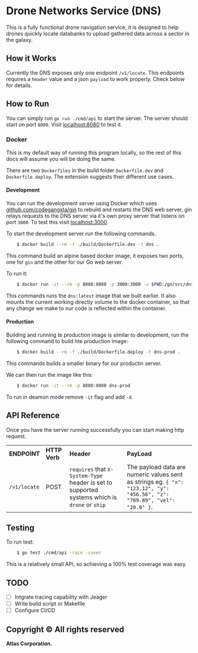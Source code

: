 # Drone Networks Service (DNS)

This is a fully functional drone navigation service, it is designed to help drones quickly locate databanks to upload gathered data across a sector in the galaxy.

## How it Works

Currently the DNS exposes only one endpoint `/v1/locate`. This endpoints requires a `header` value and a json `payload` to work properly. Check below for details.

## How to Run

You can simply run `go run ./cmd/api` to start the server. The server should start on port `8080`. Visit <localhost:8080> to test it.

### Docker

This is my default way of running this program locally, so the rest of this docs will assume you will be doing the same.

There are two `Dockerfiles` in the build folder `Dockerfile.dev` and `Dockerfile.deploy`. The extension suggests their different use cases.

#### Development

You can run the development server using Docker which uses [github.com/codegangsta/gin](gin) to rebuild and restarts the DNS web server, gin relays requests to the DNS server via it's own proxy server that listens on port `3000`. To test this visit <localhost:3000>.

To start the development server run the following commands.

```bash
    $ docker build --rm -f ./build/Dockerfile.dev -t dns .
```

This command build an alpine based docker image, it exposes two ports, one for `gin` and the other for our Go web server.

To run it:

```bash
    $ docker run -it --rm -p 8080:8080 -p 3000:3000 -v $PWD:/go/src/dns dns
```

This commands runs the `dns:latest` image that we built earlier. It also mounts the current working directly volume to the docker container, so that any change we make to our code is reflected within the container.

#### Production

Building and running te production image is similar to development, run the following command to build hte production image:

```bash
    $ docker build --rm -f ./build/Dockerfile.deploy -t dns-prod .
```

This commands builds a smaller binary for our productin server.

We can then run the image like this:

```bash
    $ docker run -it --rm -p 8080:8080 dns-prod
```

To run in deamon mode remove `-it` flag and add `-d`.

## API Reference

Once you have the server running successfully you can start making http request.

| | | | |
|-|-|-|-|
| __ENDPOINT__ | __HTTP Verb__ | __Header__ | __PayLoad__ | __Description__
| `/v1/locate` | POST | `requires` that `X-System-Type` header is set to supported systems which is `drone` or `ship` | The payload data are numeric values sent as strings eg. `{ "x": "123.12", "y": "456.56", "z": "789.89", "vel": "20.0" }`.

## Testing

To run test:

```bash
    $ go test ./cmd/api -race -cover
```

This is a relatively small API, so achieving a 100% test coverage was easy.

## TODO

+ [ ] Intgrate tracing capability with Jeager
+ [ ] Write build script or Makefile
+ [ ] Configure CI/CD

## Copyright © All rights reserved

**Atlas Corporation.**
